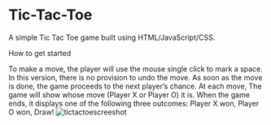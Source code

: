 # Tic-Tac-Toe


A simple Tic Tac Toe game built using HTML/JavaScript/CSS.


How to get started

To make a move, the player will use the mouse single click to mark a space. In this version, there is no provision to undo the move.
As soon as the move is done, the game proceeds to the next player’s chance.
At each move, The game will show whose move (Player X or Player O) it is. When the game ends, it displays one of the following three outcomes:
Player X won, 
Player O won,
Draw!
![tictactoescreeshot](https://user-images.githubusercontent.com/122543284/229353038-99ab8126-0594-441f-b0ff-67660bab2b67.png)
